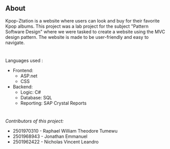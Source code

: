 ## About
Kpop-Ztation is a website where users can look and buy for their favorite Kpop albums. This project was a lab project for the subject "Pattern Software Design" where we were tasked to create a website using the MVC design pattern. The website is made to be user-friendly and easy to navigate.
#
Languages used :
- Frontend: 
  - ASP.net
  - CSS
- Backend:
  - Logic: C#
  - Database: SQL
  - Reporting: SAP Crystal Reports
#
*Contributors of this project:*
- 2501970310 - Raphael William Theodore Tumewu
- 2501968943 - Jonathan Emmanuel
- 2501962422 - Nicholas Vincent Leandro